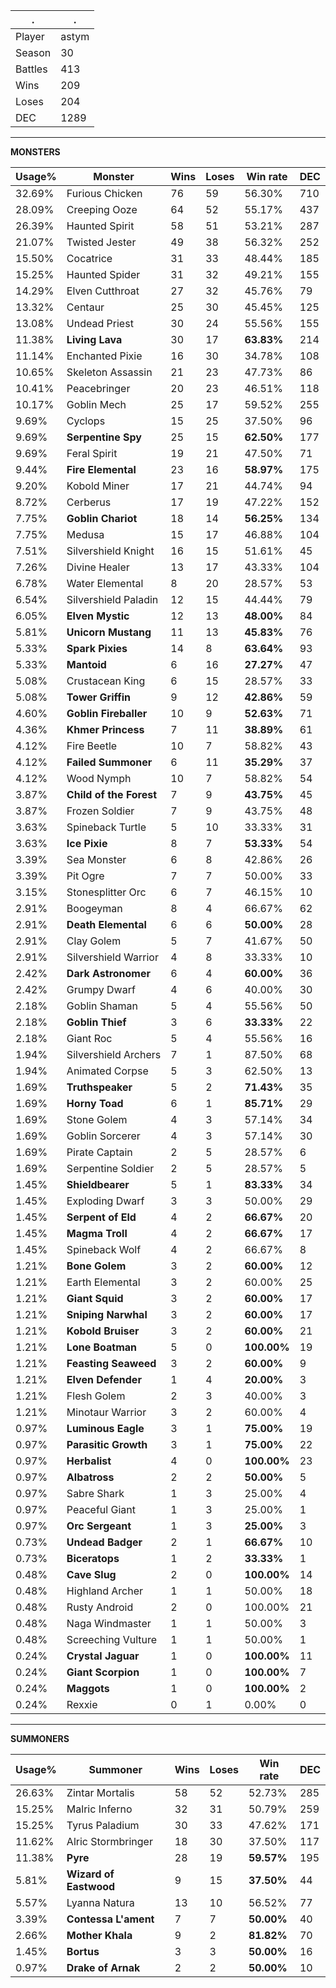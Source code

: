 .|.
|-|-
Player|astym
Season|30
Battles|413
Wins|209
Loses|204
DEC|1289

---
**MONSTERS**

Usage%|Monster|Wins|Loses|Win rate|DEC|
-|-|-|-|-|-|
32.69%|Furious Chicken|76|59|56.30%|710|
28.09%|Creeping Ooze|64|52|55.17%|437|
26.39%|Haunted Spirit|58|51|53.21%|287|
21.07%|Twisted Jester|49|38|56.32%|252|
15.50%|Cocatrice|31|33|48.44%|185|
15.25%|Haunted Spider|31|32|49.21%|155|
14.29%|Elven Cutthroat|27|32|45.76%|79|
13.32%|Centaur|25|30|45.45%|125|
13.08%|Undead Priest|30|24|55.56%|155|
11.38%|**Living Lava**|30|17|**63.83%**|214|
11.14%|Enchanted Pixie|16|30|34.78%|108|
10.65%|Skeleton Assassin|21|23|47.73%|86|
10.41%|Peacebringer|20|23|46.51%|118|
10.17%|Goblin Mech|25|17|59.52%|255|
9.69%|Cyclops|15|25|37.50%|96|
9.69%|**Serpentine Spy**|25|15|**62.50%**|177|
9.69%|Feral Spirit|19|21|47.50%|71|
9.44%|**Fire Elemental**|23|16|**58.97%**|175|
9.20%|Kobold Miner|17|21|44.74%|94|
8.72%|Cerberus|17|19|47.22%|152|
7.75%|**Goblin Chariot**|18|14|**56.25%**|134|
7.75%|Medusa|15|17|46.88%|104|
7.51%|Silvershield Knight|16|15|51.61%|45|
7.26%|Divine Healer|13|17|43.33%|104|
6.78%|Water Elemental|8|20|28.57%|53|
6.54%|Silvershield Paladin|12|15|44.44%|79|
6.05%|**Elven Mystic**|12|13|**48.00%**|84|
5.81%|**Unicorn Mustang**|11|13|**45.83%**|76|
5.33%|**Spark Pixies**|14|8|**63.64%**|93|
5.33%|**Mantoid**|6|16|**27.27%**|47|
5.08%|Crustacean King|6|15|28.57%|33|
5.08%|**Tower Griffin**|9|12|**42.86%**|59|
4.60%|**Goblin Fireballer**|10|9|**52.63%**|71|
4.36%|**Khmer Princess**|7|11|**38.89%**|61|
4.12%|Fire Beetle|10|7|58.82%|43|
4.12%|**Failed Summoner**|6|11|**35.29%**|37|
4.12%|Wood Nymph|10|7|58.82%|54|
3.87%|**Child of the Forest**|7|9|**43.75%**|45|
3.87%|Frozen Soldier|7|9|43.75%|48|
3.63%|Spineback Turtle|5|10|33.33%|31|
3.63%|**Ice Pixie**|8|7|**53.33%**|54|
3.39%|Sea Monster|6|8|42.86%|26|
3.39%|Pit Ogre|7|7|50.00%|33|
3.15%|Stonesplitter Orc|6|7|46.15%|10|
2.91%|Boogeyman|8|4|66.67%|62|
2.91%|**Death Elemental**|6|6|**50.00%**|28|
2.91%|Clay Golem|5|7|41.67%|50|
2.91%|Silvershield Warrior|4|8|33.33%|10|
2.42%|**Dark Astronomer**|6|4|**60.00%**|36|
2.42%|Grumpy Dwarf|4|6|40.00%|30|
2.18%|Goblin Shaman|5|4|55.56%|50|
2.18%|**Goblin Thief**|3|6|**33.33%**|22|
2.18%|Giant Roc|5|4|55.56%|16|
1.94%|Silvershield Archers|7|1|87.50%|68|
1.94%|Animated Corpse|5|3|62.50%|13|
1.69%|**Truthspeaker**|5|2|**71.43%**|35|
1.69%|**Horny Toad**|6|1|**85.71%**|29|
1.69%|Stone Golem|4|3|57.14%|34|
1.69%|Goblin Sorcerer|4|3|57.14%|30|
1.69%|Pirate Captain|2|5|28.57%|6|
1.69%|Serpentine Soldier|2|5|28.57%|5|
1.45%|**Shieldbearer**|5|1|**83.33%**|34|
1.45%|Exploding Dwarf|3|3|50.00%|29|
1.45%|**Serpent of Eld**|4|2|**66.67%**|20|
1.45%|**Magma Troll**|4|2|**66.67%**|17|
1.45%|Spineback Wolf|4|2|66.67%|8|
1.21%|**Bone Golem**|3|2|**60.00%**|12|
1.21%|Earth Elemental|3|2|60.00%|25|
1.21%|**Giant Squid**|3|2|**60.00%**|17|
1.21%|**Sniping Narwhal**|3|2|**60.00%**|17|
1.21%|**Kobold Bruiser**|3|2|**60.00%**|21|
1.21%|**Lone Boatman**|5|0|**100.00%**|19|
1.21%|**Feasting Seaweed**|3|2|**60.00%**|9|
1.21%|**Elven Defender**|1|4|**20.00%**|3|
1.21%|Flesh Golem|2|3|40.00%|3|
1.21%|Minotaur Warrior|3|2|60.00%|4|
0.97%|**Luminous Eagle**|3|1|**75.00%**|19|
0.97%|**Parasitic Growth**|3|1|**75.00%**|22|
0.97%|**Herbalist**|4|0|**100.00%**|23|
0.97%|**Albatross**|2|2|**50.00%**|5|
0.97%|Sabre Shark|1|3|25.00%|4|
0.97%|Peaceful Giant|1|3|25.00%|1|
0.97%|**Orc Sergeant**|1|3|**25.00%**|3|
0.73%|**Undead Badger**|2|1|**66.67%**|10|
0.73%|**Biceratops**|1|2|**33.33%**|1|
0.48%|**Cave Slug**|2|0|**100.00%**|14|
0.48%|Highland Archer|1|1|50.00%|18|
0.48%|Rusty Android|2|0|100.00%|21|
0.48%|Naga Windmaster|1|1|50.00%|3|
0.48%|Screeching Vulture|1|1|50.00%|1|
0.24%|**Crystal Jaguar**|1|0|**100.00%**|11|
0.24%|**Giant Scorpion**|1|0|**100.00%**|7|
0.24%|**Maggots**|1|0|**100.00%**|2|
0.24%|Rexxie|0|1|0.00%|0|

---
**SUMMONERS**

Usage%|Summoner|Wins|Loses|Win rate|DEC|
-|-|-|-|-|-|
26.63%|Zintar Mortalis|58|52|52.73%|285|
15.25%|Malric Inferno|32|31|50.79%|259|
15.25%|Tyrus Paladium|30|33|47.62%|171|
11.62%|Alric Stormbringer|18|30|37.50%|117|
11.38%|**Pyre**|28|19|**59.57%**|195|
5.81%|**Wizard of Eastwood**|9|15|**37.50%**|44|
5.57%|Lyanna Natura|13|10|56.52%|77|
3.39%|**Contessa L'ament**|7|7|**50.00%**|40|
2.66%|**Mother Khala**|9|2|**81.82%**|70|
1.45%|**Bortus**|3|3|**50.00%**|16|
0.97%|**Drake of Arnak**|2|2|**50.00%**|10|
